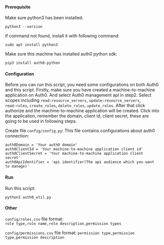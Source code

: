 #### Prerequisite
Make sure python3 has been installed:
```
python3 --version
```

If command not found, install it with following command:
```
sudo apt install python3
```

Make sure this machine has installed auth0 python sdk:
```
pip3 install auth0-python
```

#### Configuration
Before you can run this script, you need some configurations on both Auth0 and this script.
Firstly, make sure you have created a machine-to-machine application on Auth0. And select Auth0 management api in step2.
Select scopes including `read:resource_servers`, `update:resource_servers`, `read:roles`, `create_roles`, `delete_roles`, `update_roles`.
After that click authorize and the machine-to-machine application will be created.
Click into the application, remember the domain, client id, client secret, these are going to be used in following steps.


Create file `config/config.py`:
This file contains configurations about auth0 connection:
```
auth0Domain = 'Your auth0 domain'
auth0ClientId = 'Your machine-to-machine application client id'
auth0ClientSecret = 'Your machine-to-machine application client secret'
auth0ApiIdentifier = 'api identifier(The api audience which you want to manage)'
```

#### Run
Run this script:
```
python3 auth0_util.py
```  


#### Other
`config/roles.csv` file format:  
`role type,role name,role description,permission types`  

`config/permissions.csv` file format:
`permission type,permission type,permission description`